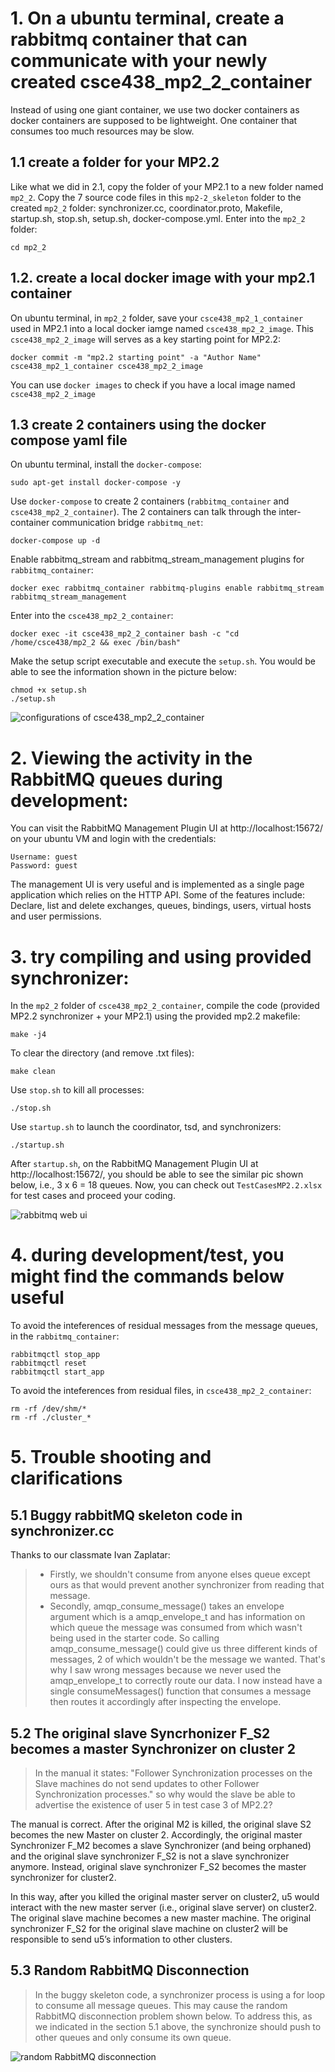 # 1. On a ubuntu terminal, create a rabbitmq container that can communicate with your newly created csce438_mp2_2_container

Instead of using one giant container, we use two docker containers as docker containers are supposed to be lightweight. One container that consumes too much resources may be slow.

## 1.1 create a folder for your MP2.2

Like what we did in 2.1, copy the folder of your MP2.1 to a new folder named `mp2_2`. Copy the 7 source code files in this `mp2-2_skeleton` folder to the created `mp2_2` folder: synchronizer.cc, coordinator.proto, Makefile, startup.sh, stop.sh, setup.sh, docker-compose.yml. Enter into the `mp2_2` folder:

    cd mp2_2

## 1.2. create a local docker image with your mp2.1 container
On ubuntu terminal, in `mp2_2` folder, save your `csce438_mp2_1_container` used in MP2.1 into a local docker iamge named `csce438_mp2_2_image`. This `csce438_mp2_2_image` will serves as a key starting point for MP2.2:

    docker commit -m "mp2.2 starting point" -a "Author Name" csce438_mp2_1_container csce438_mp2_2_image

You can use `docker images` to check if you have a local image named `csce438_mp2_2_image`

## 1.3 create 2 containers using the docker compose yaml file

On ubuntu terminal, install the `docker-compose`:

    sudo apt-get install docker-compose -y

Use `docker-compose` to create 2 containers (`rabbitmq_container` and `csce438_mp2_2_container`). The 2 containers can talk through the inter-container communication bridge `rabbitmq_net`:

    docker-compose up -d

Enable rabbitmq_stream and rabbitmq_stream_management plugins for `rabbitmq_container`:

    docker exec rabbitmq_container rabbitmq-plugins enable rabbitmq_stream rabbitmq_stream_management

Enter into the `csce438_mp2_2_container`:

    docker exec -it csce438_mp2_2_container bash -c "cd /home/csce438/mp2_2 && exec /bin/bash"

Make the setup script executable and execute the `setup.sh`. You would be able to see the information shown in the picture below:

    chmod +x setup.sh 
    ./setup.sh 

![configurations of csce438_mp2_2_container](../images/configurations_of_csce438_mp2_2_container.png)


# 2. Viewing the activity in the RabbitMQ queues during development: 

You can visit the RabbitMQ Management Plugin UI at http://localhost:15672/ on your ubuntu VM and login with the credentials: 

    Username: guest
    Password: guest

The management UI is very useful and is implemented as a single page application which relies on the HTTP API. Some of the features include: Declare, list and delete exchanges, queues, bindings, users, virtual hosts and user permissions.

# 3. try compiling and using provided synchronizer:

In the `mp2_2` folder of `csce438_mp2_2_container`, compile the code (provided MP2.2 synchronizer + your MP2.1) using the provided mp2.2 makefile:

    make -j4

To clear the directory (and remove .txt files):
   
    make clean

Use `stop.sh` to kill all processes:

    ./stop.sh

Use `startup.sh` to launch the coordinator, tsd, and synchronizers:

    ./startup.sh

After `startup.sh`, on the RabbitMQ Management Plugin UI at http://localhost:15672/, you should be able to see the similar pic shown below, i.e., 3 x 6 = 18 queues. Now, you can check out `TestCasesMP2.2.xlsx` for test cases and proceed your coding. 

![rabbitmq web ui](../images/rabbitmq_web_visualization.png)

# 4. during development/test, you might find the commands below useful

To avoid the inteferences of residual messages from the message queues, in the `rabbitmq_container`:

    rabbitmqctl stop_app
    rabbitmqctl reset 
    rabbitmqctl start_app

To avoid the inteferences from residual files, in `csce438_mp2_2_container`:

    rm -rf /dev/shm/*
    rm -rf ./cluster_*

# 5. Trouble shooting and clarifications

## 5.1 Buggy rabbitMQ skeleton code in synchronizer.cc

Thanks to our classmate Ivan Zaplatar: 

> * Firstly, we shouldn't consume from anyone elses queue except ours as that would prevent another synchronizer from reading that message. 
> * Secondly, amqp_consume_message() takes an envelope argument which is a amqp_envelope_t and has information on which queue the message was consumed from which wasn't being used in the starter code. So calling amqp_consume_message() could give us three different kinds of messages, 2 of which wouldn't be the message we wanted. That's why I saw wrong messages because we never used the amqp_envelope_t to correctly route our data. I now instead have a single consumeMessages() function that consumes a message then routes it accordingly after inspecting the envelope.

## 5.2 The original slave Syncrhonizer F_S2 becomes a master Synchronizer on cluster 2

> In the manual it states: "Follower Synchronization processes on the Slave machines do not send updates to other Follower Synchronization processes." so why would the slave be able to advertise the existence of user 5 in test case 3 of MP2.2?

The manual is correct. After the original M2 is killed, the original slave S2 becomes the new Master on cluster 2. Accordingly, the original master Synchronizer F_M2 becomes a slave Synchronizer (and being orphaned) and the original slave synchronizer F_S2 is not a slave synchronizer anymore. Instead, original slave synchronizer F_S2 becomes the master synchronizer for cluster2.

In this way, after you killed the original master server on cluster2, u5 would interact with the new master server (i.e., original slave server) on cluster2. The original slave machine becomes a new master machine. The original synchronizer F_S2 for the original slave machine on cluster2 will be responsible to send u5’s information to other clusters.

## 5.3 Random RabbitMQ Disconnection

> In the buggy skeleton code, a synchronizer process is using a for loop to consume all message queues. This may cause the random RabbitMQ disconnection problem shown below. To address this, as we indicated in the section 5.1 above, the synchronize should push to other queues and only consume its own queue.

![random RabbitMQ disconnection](../images/random_rabbitmq_disconnection_error.png)